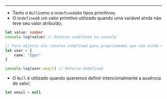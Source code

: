 ___
- Tanto o `Null`como o `Undefined`são tipos primitivos;
- O `Undefined`é um valor primitivo utilizado quando uma variável ainda não teve seu valor atribuído;
```ts
let value: number
console.log(value) // Retorna undefined no console

// Para objetos ele retorna undefined para propriedades que não estão nesse objeto
let user = {
	name: "Igor"
}

console.log(user.email) // Retorna Undefined
```
- O `Null` é utilizado quando queremos definir intencionalmente a ausência de valor;
```ts
let email = null
```